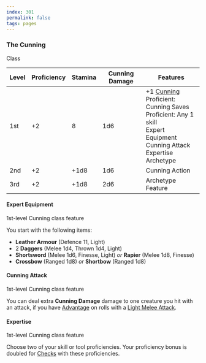 ```yaml
---
index: 301
permalink: false
tags: pages
---
```

### The Cunning

Class

| Level | Proficiency | Stamina | Cunning Damage | Features  |
| ----  | ----------- | ------- | -------------- | - |
| 1st   | +2          | 8       | 1d6            | +1 [Cunning](../../sections/characters/attributes.md#cunning) <br> Proficient: Cunning Saves <br> Proficient: Any 1 skill <br> Expert Equipment <br> Cunning Attack <br> Expertise <br> Archetype |
| 2nd   | +2          | +1d8    | 1d6            | Cunning Action |
| 3rd   | +2          | +1d8    | 2d6            | Archetype Feature |

#### Expert Equipment

1st-level Cunning class feature

You start with the following items:

 * **Leather Armour** (Defence 11, Light)
 * 2 **Daggers** (Melee 1d4, Thrown 1d4, Light)
 * **Shortsword** (Melee 1d6, Finesse, Light) *or* **Rapier** (Melee 1d8, Finesse)
 * **Crossbow** (Ranged 1d8) *or* **Shortbow** (Ranged 1d8)

#### Cunning Attack

1st-level Cunning class feature

You can deal extra **Cunning Damage** damage to one creature you hit with an attack, if you have [Advantage](../sections/rules/advantage.md) on rolls with a [Light Melee Attack](../../sections/combat/attacks.md#describing-attacks).

#### Expertise

1st-level Cunning class feature

Choose two of your skill or tool proficiencies. Your proficiency bonus is doubled for [Checks](../../sections/rules/rolling/checks.md) with these proficiencies.
